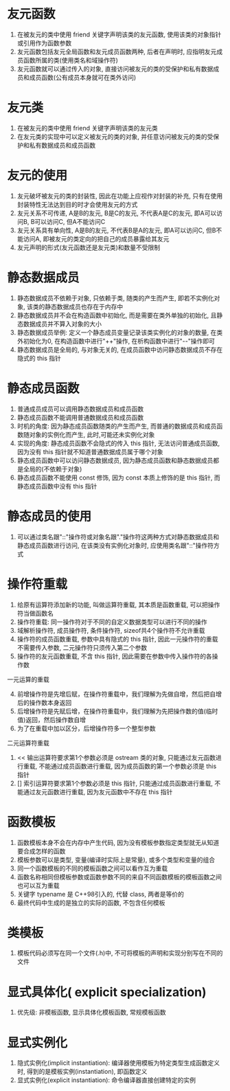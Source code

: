 # 友元函数

1. 在被友元的类中使用 friend 关键字声明该类的友元函数, 使用该类的对象指针或引用作为函数参数
2. 友元函数包括友元全局函数和友元成员函数两种, 后者在声明时, 应指明友元成员函数所属的类(使用类名和域操作符)
3. 友元函数就可以通过传入的对象, 直接访问被友元的类的受保护和私有数据成员和成员函数(公有成员本身就可在类外访问)

# 友元类

1. 在被友元的类中使用 friend 关键字声明该类的友元类
2. 在友元类的实现中可以定义被友元的类的对象, 并任意访问被友元的类的受保护和私有数据成员和成员函数

# 友元的使用

1. 友元破坏被友元的类的封装性, 因此在功能上应视作对封装的补充, 只有在使用封装特性无法达到目的时才会使用友元的方式
1. 友元关系不可传递, A是B的友元, B是C的友元, 不代表A是C的友元, 即A可以访问B, B可以访问C, 但A不能访问C
2. 友元关系具有单向性, A是B的友元, 不代表B是A的友元, 即A可以访问C, 但B不能访问A, 即被友元的类定向的把自己的成员暴露给其友元
3. 友元声明的形式(友元函数还是友元类)和数量不受限制

# 静态数据成员

1. 静态数据成员不依赖于对象, 只依赖于类, 随类的产生而产生, 即若不实例化对象, 该类的静态数据成员也存在于内存中
2. 静态数据成员并不会在构造函数中初始化, 而是需要在类外单独的初始化, 且静态数据成员并不算入对象的大小
3. 静态数据成员举例: 定义一个静态成员变量记录该类实例化的对象的数量, 在类外初始化为0, 在构造函数中进行"++"操作, 在析构函数中进行"--"操作即可
4. 静态数据成员是全局的, 与对象无关的, 在成员函数中访问静态数据成员不存在隐式的 this 指针

# 静态成员函数

1. 普通成员成员可以调用静态数据成员和成员函数
2. 静态成员函数不能调用普通数据成员和成员函数
3. 时机的角度: 因为静态成员函数随类的产生而产生, 而普通的数据成员和成员函数随对象的实例化而产生, 此时,可能还未实例化对象
4. 实现的角度: 静态成员函数不会隐式的传入 this 指针, 无法访问普通成员函数, 因为没有 this 指针就不知道普通数据成员属于哪个对象
5. 静态成员函数中可以访问静态数据成员, 因为静态成员函数和静态数据成员都是全局的(不依赖于对象)
6. 静态成员函数不能使用 const 修饰, 因为 const 本质上修饰的是 this 指针, 而静态成员函数中没有 this 指针

# 静态成员的使用

1. 可以通过类名跟"::"操作符或对象名跟"."操作符这两种方式对静态数据成员和静态成员函数进行访问, 在该类没有实例化对象时, 应使用类名跟"::"操作符方式

# 操作符重载

1. 给原有运算符添加新的功能, 叫做运算符重载, 其本质是函数重载, 可以把操作符当做函数名
2. 操作符重载: 同一操作符对于不同的自定义数据类型可以进行不同的操作
3. 域解析操作符, 成员操作符, 条件操作符, sizeof共4个操作符不允许重载
4. 操作符的成员函数重载, 参数中具有隐式的 this 指针, 因此一元操作符的重载不需要传入参数, 二元操作符只须传入第二个参数
5. 操作符的友元函数重载, 不含 this 指针, 因此需要在参数中传入操作符的各操作数

一元运算的重载

4. 前增操作符是先增后赋，在操作符重载中，我们理解为先做自增，然后把自增后的操作数本身返回
3. 后增操作符是先赋后增，在操作符重载中，我们理解为先把操作数的值(临时值)返回，然后操作数自增
6. 为了在重载中加以区分，后增操作符多一个整型参数

二元运算符重载

1. << 输出运算符要求第1个参数必须是 ostream 类的对象, 只能通过友元函数进行重载, 不能通过成员函数进行重载, 因为成员函数的第一个参数必须是 this 指针
2. [] 索引运算符要求第1个参数必须是 this 指针, 只能通过成员函数进行重载, 不能通过友元函数进行重载, 因为友元函数中不存在 this 指针

# 函数模板

1. 函数模板本身不会在内存中产生代码, 因为没有模板参数指定类型就无从知道要合成怎样的函数
2. 模板参数可以是类型, 变量(编译时实际上是常量), 或多个类型和变量的组合
3. 同一个函数模板的不同的模板函数之间可以看作互为重载
4. 函数名称相同但模板参数或函数参数不同的来自不同函数模板的模板函数之间也可以互为重载
5. 关键字 typename 是 C++98引入的, 代替 class, 两者是等价的
6. 最终代码中生成的是独立的实际的函数, 不包含任何模板

# 类模板

1. 模板代码必须写在同一个文件(.h)中, 不可将模板的声明和实现分别写在不同的文件

# 显式具体化( explicit specialization)

1. 优先级: 非模板函数, 显示具体化模板函数, 常规模板函数

# 显式实例化

1. 隐式实例化(implicit instantiation): 编译器使用模板为特定类型生成函数定义时, 得到的是模板实例(instantiation), 即函数定义
2. 显式实例化(explicit instantiation): 命令编译器直接创建特定的实例
